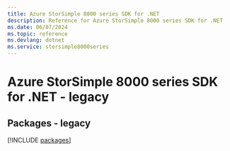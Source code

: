 ```yaml
---
title: Azure StorSimple 8000 series SDK for .NET
description: Reference for Azure StorSimple 8000 series SDK for .NET
ms.date: 06/07/2024
ms.topic: reference
ms.devlang: dotnet
ms.service: storsimple8000series
---
```

# Azure StorSimple 8000 series SDK for .NET - legacy
## Packages - legacy
[!INCLUDE [packages](storsimple-8000-series-index.md)]